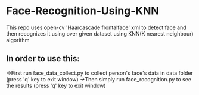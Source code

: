 # Face-Recognition-Using-KNN
This repo uses open-cv 'Haarcascade frontalface' xml to detect face and then recognizes it using over given dataset using KNN(K nearest neighbour) algorithm

## In order to use this:
->First run face_data_collect.py to collect person's face's data in data folder (press 'q' key to exit window)
->Then simply run face_rocognition.py to see the results (press 'q' key to exit window)
